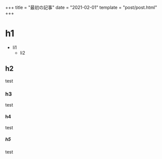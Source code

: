 +++
title = "最初の記事"
date = "2021-02-01"
template = "post/post.html"
+++

# h1
- li1
  - li2

<!-- more -->

## h2
test

### h3
test

#### h4
test

##### h5
test
